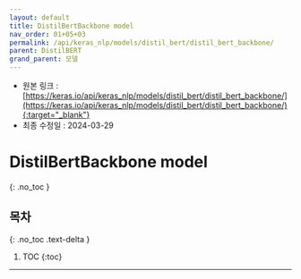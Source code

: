 ```yaml
---
layout: default
title: DistilBertBackbone model
nav_order: 01+05+03
permalink: /api/keras_nlp/models/distil_bert/distil_bert_backbone/
parent: DistilBERT
grand_parent: 모델
---
```


* 원본 링크 : [https://keras.io/api/keras_nlp/models/distil_bert/distil_bert_backbone/](https://keras.io/api/keras_nlp/models/distil_bert/distil_bert_backbone/){:target="_blank"}
* 최종 수정일 : 2024-03-29

# DistilBertBackbone model
{: .no_toc }

## 목차
{: .no_toc .text-delta }

1. TOC
{:toc}

---
